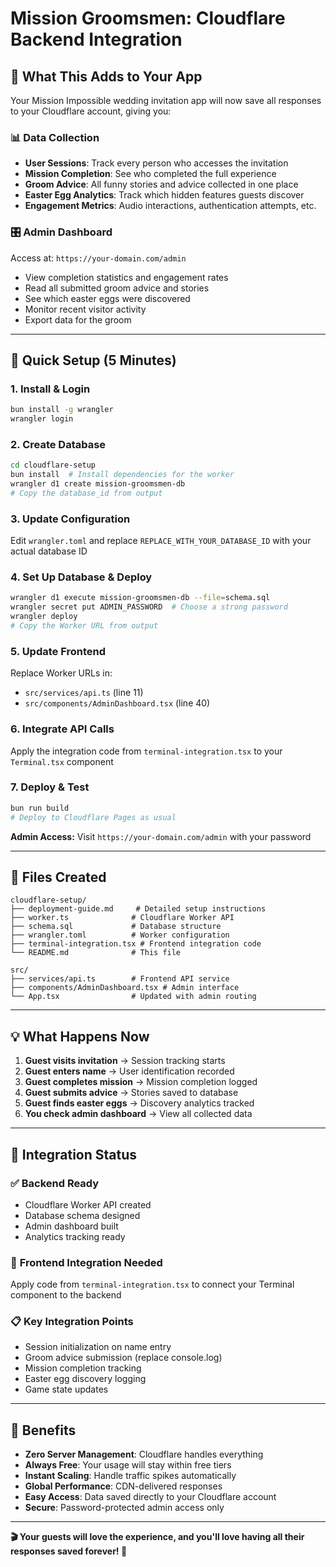 # Mission Groomsmen: Cloudflare Backend Integration

## 🎯 What This Adds to Your App

Your Mission Impossible wedding invitation app will now save all responses to your Cloudflare account, giving you:

### **📊 Data Collection**
- **User Sessions**: Track every person who accesses the invitation
- **Mission Completion**: See who completed the full experience 
- **Groom Advice**: All funny stories and advice collected in one place
- **Easter Egg Analytics**: Track which hidden features guests discover
- **Engagement Metrics**: Audio interactions, authentication attempts, etc.

### **🎛️ Admin Dashboard** 
Access at: `https://your-domain.com/admin`
- View completion statistics and engagement rates
- Read all submitted groom advice and stories
- See which easter eggs were discovered
- Monitor recent visitor activity
- Export data for the groom

---

## 🚀 Quick Setup (5 Minutes)

### **1. Install & Login**
```bash
bun install -g wrangler
wrangler login
```

### **2. Create Database**
```bash
cd cloudflare-setup
bun install  # Install dependencies for the worker
wrangler d1 create mission-groomsmen-db
# Copy the database_id from output
```

### **3. Update Configuration**
Edit `wrangler.toml` and replace `REPLACE_WITH_YOUR_DATABASE_ID` with your actual database ID

### **4. Set Up Database & Deploy**
```bash
wrangler d1 execute mission-groomsmen-db --file=schema.sql
wrangler secret put ADMIN_PASSWORD  # Choose a strong password
wrangler deploy
# Copy the Worker URL from output
```

### **5. Update Frontend**
Replace Worker URLs in:
- `src/services/api.ts` (line 11)
- `src/components/AdminDashboard.tsx` (line 40)

### **6. Integrate API Calls**
Apply the integration code from `terminal-integration.tsx` to your `Terminal.tsx` component

### **7. Deploy & Test**
```bash
bun run build
# Deploy to Cloudflare Pages as usual
```

**Admin Access:** Visit `https://your-domain.com/admin` with your password

---

## 📁 Files Created

```
cloudflare-setup/
├── deployment-guide.md     # Detailed setup instructions
├── worker.ts              # Cloudflare Worker API
├── schema.sql             # Database structure
├── wrangler.toml          # Worker configuration
├── terminal-integration.tsx # Frontend integration code
└── README.md              # This file

src/
├── services/api.ts        # Frontend API service
├── components/AdminDashboard.tsx # Admin interface
└── App.tsx                # Updated with admin routing
```

---

## 💡 What Happens Now

1. **Guest visits invitation** → Session tracking starts
2. **Guest enters name** → User identification recorded  
3. **Guest completes mission** → Mission completion logged
4. **Guest submits advice** → Stories saved to database
5. **Guest finds easter eggs** → Discovery analytics tracked
6. **You check admin dashboard** → View all collected data

---

## 🔧 Integration Status

### ✅ **Backend Ready**
- Cloudflare Worker API created
- Database schema designed  
- Admin dashboard built
- Analytics tracking ready

### 🔄 **Frontend Integration Needed**
Apply code from `terminal-integration.tsx` to connect your Terminal component to the backend

### 📋 **Key Integration Points**
- Session initialization on name entry
- Groom advice submission (replace console.log)
- Mission completion tracking
- Easter egg discovery logging
- Game state updates

---

## 🎉 Benefits

- **Zero Server Management**: Cloudflare handles everything
- **Always Free**: Your usage will stay within free tiers
- **Instant Scaling**: Handle traffic spikes automatically  
- **Global Performance**: CDN-delivered responses
- **Easy Access**: Data saved directly to your Cloudflare account
- **Secure**: Password-protected admin access only

---

**🎬 Your guests will love the experience, and you'll love having all their responses saved forever! 💍**